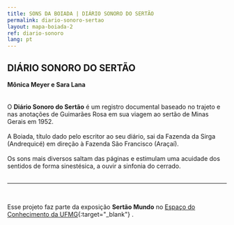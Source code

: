 ```yaml
---
title: SONS DA BOIADA | DIÁRIO SONORO DO SERTÃO
permalink: diario-sonoro-sertao
layout: mapa-boiada-2
ref: diario-sonoro
lang: pt
---
```



## DIÁRIO SONORO DO SERTÃO
**Mônica Meyer e Sara Lana**
<br><br><br>
O **Diário Sonoro do Sertão** é um registro documental baseado no trajeto e nas anotações de Guimarães Rosa em sua viagem ao sertão de Minas Gerais em 1952. 
<br><br>
A Boiada, título dado pelo escritor ao seu diário, sai da Fazenda da Sirga (Andrequicé) em direção à Fazenda São Francisco (Araçaí). 
<br><br>
Os sons mais diversos  saltam das páginas e estimulam uma acuidade dos sentidos de forma sinestésica, a ouvir a sinfonia do cerrado.
<br><br>

<hr>

<br>

Esse projeto faz parte da exposição **Sertão Mundo** no [Espaço do Conhecimento da UFMG](https://www.ufmg.br/espacodoconhecimento/){:target="_blank"} .
